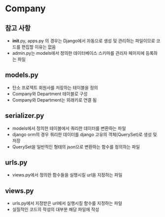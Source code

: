 # Company

## 참고 사항
- __init__.py, apps.py 의 경우는 Django에서 자동으로 생성 및 관리하는 파일이므로 코드를 편집할 이유는 없음
- admin.py는 models에서 정의한 데이터베이스 스키마를 관리자 페이지에 등록하는 파일

## models.py
- 탄소 프로젝트 회원사를 저장하는 테이블을 정의
- Company와 Department 테이블로 구성
- Company와 Department는 외래키로 연결 됨

## serializer.py
- models에서 정의한 테이블에서 쿼리한 데이터를 변환하는 파일
- django orm의 경우 쿼리한 데이터를 django 고유의 객체(QuerySet)로 생성 및 저장
- QuerySet을 일반적인 형태의 json으로 변환하는 함수를 정의하는 파일

## urls.py
- views.py에서 정의한 함수들을 실행시킬 url을 지정하는 파일

## views.py
- urls.py에서 지정받은 url에서 실행시킬 함수를 지정하는 파일
- 실질적인 코드의 작성의 대부분 해당 파일에 작성